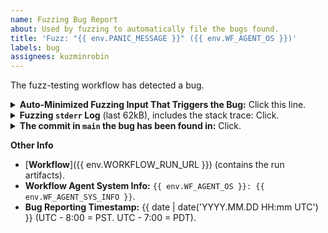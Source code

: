 ```yaml
---
name: Fuzzing Bug Report
about: Used by fuzzing to automatically file the bugs found.
title: 'Fuzz: "{{ env.PANIC_MESSAGE }}" ({{ env.WF_AGENT_OS }})'
labels: bug
assignees: kuzminrobin
---
```


The fuzz-testing workflow has detected a bug.

<details><summary><b>Auto-Minimized Fuzzing Input That Triggers the Bug:</b> Click this line.</summary>
<b>Note:</b> If the input is multi-line then the end-of-line characters '\n' (0x0A) and '\r' (0x0D)
may affect the reproducibility of the bug. If you fail to repro the bug with the input shown below
then you may want to go to the <a href={{ env.WORKFLOW_RUN_URL }}>workflow</a> that reported this GitHub bug,
download the artifact, and extract the file with the exact minimized input.

```qs
{{ env.MINIMIZED_INPUT }}
```

</details>

<details><summary><b>Fuzzing <code>stderr</code> Log</b> (last 62kB), includes the stack trace: Click.</summary>
The fragment of interest starts with "panicked at".

```gdb
{{ env.FUZZ_STDERR_LOG }}
```

</details>

<details><summary><b>The commit in <code>main</code> the bug has been found in:</b> Click.</summary>
If the developers fail to repro the bug in the latest <code>main</code> then the commit info below can help them to make sure
that they are using the correct way to repro. If the bug is reproducible in the commit below, but not in latest <code>main</code>,
then the bug is likely fixed already.

```log
{{ env.COMMIT_INFO }}
```

</details>

**Other Info**

- [**Workflow**]({{ env.WORKFLOW_RUN_URL }}) (contains the run artifacts).
- **Workflow Agent System Info:** `{{ env.WF_AGENT_OS }}: {{ env.WF_AGENT_SYS_INFO }}`.
- **Bug Reporting Timestamp:** {{ date | date('YYYY.MM.DD HH:mm UTC') }} (UTC - 8:00 = PST. UTC - 7:00 = PDT).
